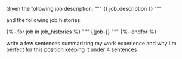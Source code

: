 Given the following job description:
"""
{{ job_description }}
"""

and the following job histories:

{%- for job in job_histories %}
"""
{{job-}}
"""
{%- endfor %}

write a few sentences summarizing my work experience and why I'm perfect for this position keeping it under 4 sentences
